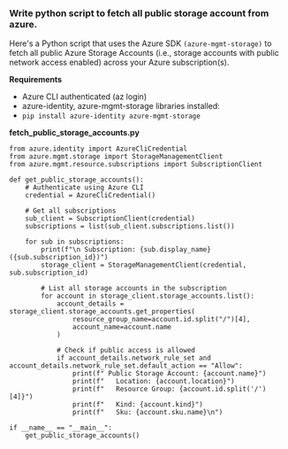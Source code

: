 ### Write python script to fetch all public storage account from azure.
   Here's a Python script that uses the Azure SDK `(azure-mgmt-storage)` to fetch all public Azure Storage Accounts (i.e., storage accounts with public network access enabled) across your Azure subscription(s).
   
   **Requirements**
 - Azure CLI authenticated (az login)
 - azure-identity, azure-mgmt-storage libraries installed:
 - `pip install azure-identity azure-mgmt-storage`
   
**fetch_public_storage_accounts.py**
```
from azure.identity import AzureCliCredential
from azure.mgmt.storage import StorageManagementClient
from azure.mgmt.resource.subscriptions import SubscriptionClient

def get_public_storage_accounts():
    # Authenticate using Azure CLI
    credential = AzureCliCredential()

    # Get all subscriptions
    sub_client = SubscriptionClient(credential)
    subscriptions = list(sub_client.subscriptions.list())

    for sub in subscriptions:
        print(f"\n Subscription: {sub.display_name} ({sub.subscription_id})")
        storage_client = StorageManagementClient(credential, sub.subscription_id)

        # List all storage accounts in the subscription
        for account in storage_client.storage_accounts.list():
            account_details = storage_client.storage_accounts.get_properties(
                resource_group_name=account.id.split("/")[4],
                account_name=account.name
            )

            # Check if public access is allowed
            if account_details.network_rule_set and account_details.network_rule_set.default_action == "Allow":
                print(f" Public Storage Account: {account.name}")
                print(f"   Location: {account.location}")
                print(f"   Resource Group: {account.id.split('/')[4]}")
                print(f"   Kind: {account.kind}")
                print(f"   Sku: {account.sku.name}\n")

if __name__ == "__main__":
    get_public_storage_accounts()
```


